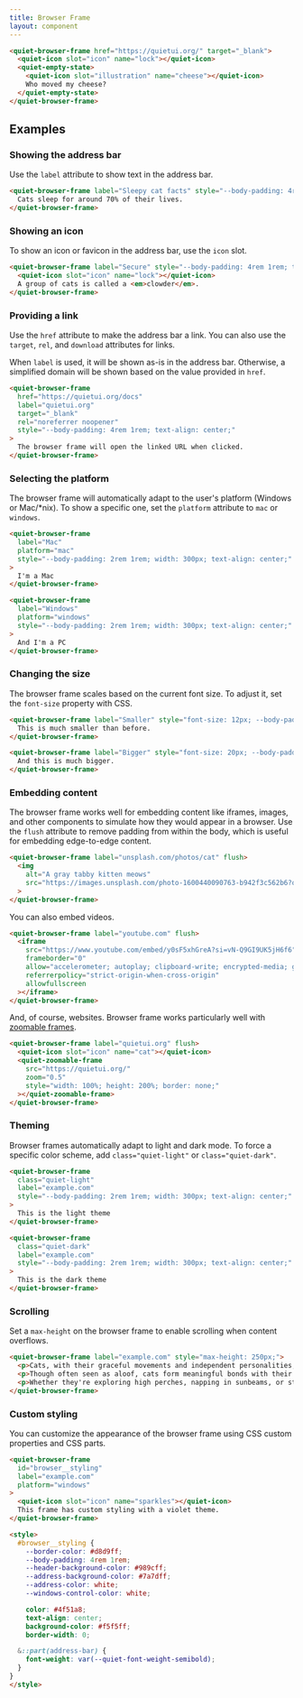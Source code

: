 ```yaml
---
title: Browser Frame
layout: component
---
```


```html {.example}
<quiet-browser-frame href="https://quietui.org/" target="_blank">
  <quiet-icon slot="icon" name="lock"></quiet-icon>
  <quiet-empty-state>
    <quiet-icon slot="illustration" name="cheese"></quiet-icon>
    Who moved my cheese?
  </quiet-empty-state>
</quiet-browser-frame>
```

## Examples

### Showing the address bar

Use the `label` attribute to show text in the address bar.

```html {.example}
<quiet-browser-frame label="Sleepy cat facts" style="--body-padding: 4rem 1rem; text-align: center;">
  Cats sleep for around 70% of their lives.
</quiet-browser-frame>
```

### Showing an icon

To show an icon or favicon in the address bar, use the `icon` slot.

```html {.example}
<quiet-browser-frame label="Secure" style="--body-padding: 4rem 1rem; text-align: center;">
  <quiet-icon slot="icon" name="lock"></quiet-icon>
  A group of cats is called a <em>clowder</em>.
</quiet-browser-frame>
```

### Providing a link

Use the `href` attribute to make the address bar a link. You can also use the `target`, `rel`, and `download` attributes for links.

When `label` is used, it will be shown as-is in the address bar. Otherwise, a simplified domain will be shown based on the value provided in `href`.

```html {.example}
<quiet-browser-frame
  href="https://quietui.org/docs"
  label="quietui.org"
  target="_blank"
  rel="noreferrer noopener"
  style="--body-padding: 4rem 1rem; text-align: center;"
>
  The browser frame will open the linked URL when clicked.
</quiet-browser-frame>
```

### Selecting the platform

The browser frame will automatically adapt to the user's platform (Windows or Mac/*nix). To show a specific one, set the `platform` attribute to `mac` or `windows`.

```html {.example .flex-row}
<quiet-browser-frame 
  label="Mac" 
  platform="mac"
  style="--body-padding: 2rem 1rem; width: 300px; text-align: center;"
>
  I'm a Mac
</quiet-browser-frame>

<quiet-browser-frame 
  label="Windows" 
  platform="windows"
  style="--body-padding: 2rem 1rem; width: 300px; text-align: center;"
>
  And I'm a PC
</quiet-browser-frame>
```

### Changing the size

The browser frame scales based on the current font size. To adjust it, set the `font-size` property with CSS.

```html {.example .flex-col}
<quiet-browser-frame label="Smaller" style="font-size: 12px; --body-padding: 4rem 1rem; text-align: center;">
  This is much smaller than before.
</quiet-browser-frame>

<quiet-browser-frame label="Bigger" style="font-size: 20px; --body-padding: 4rem 1rem; text-align: center;">
  And this is much bigger.
</quiet-browser-frame>
```

### Embedding content

The browser frame works well for embedding content like iframes, images, and other components to simulate how they would appear in a browser. Use the `flush` attribute to remove padding from within the body, which is useful for embedding edge-to-edge content.

```html {.example}
<quiet-browser-frame label="unsplash.com/photos/cat" flush>
  <img
    alt="A gray tabby kitten meows"
    src="https://images.unsplash.com/photo-1600440090763-b942f3c562b6?q=80&w=1200&auto=format&fit=crop&ixlib=rb-4.0.3&ixid=M3wxMjA3fDB8MHxwaG90by1wYWdlfHx8fGVufDB8fHx8fA%3D%3D"
  >
</quiet-browser-frame>
```

You can also embed videos.

```html {.example}
<quiet-browser-frame label="youtube.com" flush>
  <iframe
    src="https://www.youtube.com/embed/y0sF5xhGreA?si=vN-Q9GI9UK5jH6f6" 
    frameborder="0" 
    allow="accelerometer; autoplay; clipboard-write; encrypted-media; gyroscope; picture-in-picture; web-share" 
    referrerpolicy="strict-origin-when-cross-origin" 
    allowfullscreen
  ></iframe>
</quiet-browser-frame>
```

And, of course, websites. Browser frame works particularly well with [zoomable frames](/docs/components/zoomable-frame).

```html {.example}
<quiet-browser-frame label="quietui.org" flush>
  <quiet-icon slot="icon" name="cat"></quiet-icon>
  <quiet-zoomable-frame 
    src="https://quietui.org/" 
    zoom="0.5" 
    style="width: 100%; height: 200%; border: none;"
  ></quiet-zoomable-frame>
</quiet-browser-frame>
```

### Theming

Browser frames automatically adapt to light and dark mode. To force a specific color scheme, add `class="quiet-light"` or `class="quiet-dark"`.

```html {.example .flex-row}
<quiet-browser-frame 
  class="quiet-light" 
  label="example.com" 
  style="--body-padding: 2rem 1rem; width: 300px; text-align: center;"
>
  This is the light theme
</quiet-browser-frame>

<quiet-browser-frame 
  class="quiet-dark" 
  label="example.com" 
  style="--body-padding: 2rem 1rem; width: 300px; text-align: center;"
>
  This is the dark theme
</quiet-browser-frame>
```

### Scrolling

Set a `max-height` on the browser frame to enable scrolling when content overflows.

```html {.example}
<quiet-browser-frame label="example.com" style="max-height: 250px;">
  <p>Cats, with their graceful movements and independent personalities, have been companions to humans for millennia. Their hunting prowess, keen senses, and remarkable agility make them both effective predators and beloved pets. With their soft fur and mesmerizing eyes, cats have an undeniable aesthetic appeal that draws people to them.</p>
  <p>Though often seen as aloof, cats form meaningful bonds with their humans, communicating through various vocalizations and body language. Their playful nature and comfort-seeking behaviors bring warmth to the households they share. From their quiet purrs to their spirited pounces, cats express themselves in ways that captivate their human companions.</p>
  <p>Whether they're exploring high perches, napping in sunbeams, or stalking imaginary prey, cats live according to their own mysterious agenda. This independence, combined with moments of affection on their terms, creates a unique relationship between cats and humans that has endured throughout history. Their curious nature and territorial instincts make them fascinating creatures to observe and interact with daily.</p>
</quiet-browser-frame>
```

### Custom styling

You can customize the appearance of the browser frame using CSS custom properties and CSS parts.

```html {.example}
<quiet-browser-frame
  id="browser__styling"
  label="example.com"
  platform="windows"
>
  <quiet-icon slot="icon" name="sparkles"></quiet-icon>
  This frame has custom styling with a violet theme.
</quiet-browser-frame>

<style>
  #browser__styling {
    --border-color: #d8d9ff;
    --body-padding: 4rem 1rem;
    --header-background-color: #989cff;
    --address-background-color: #7a7dff;
    --address-color: white;
    --windows-control-color: white;

    color: #4f51a8;
    text-align: center;
    background-color: #f5f5ff;
    border-width: 0;

  &::part(address-bar) {
    font-weight: var(--quiet-font-weight-semibold);
  }
} 
</style>
```